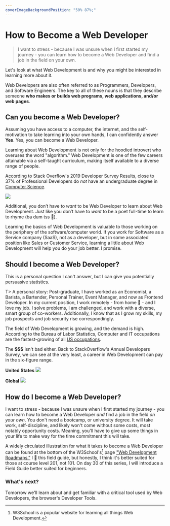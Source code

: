 ```yaml
---
coverImageBackgroundPosition: "50% 87%;"
---
```


# How to Become a Web Developer

> I want to stress - because I was unsure when I first started my journey - you can learn how to become a Web Developer and find a job in the field on your own.

Let's look at what Web Development is and why you might be interested in learning more about it.

Web Developers are also often referred to as Programmers, Developers, and Software Engineers. The key to all of these nouns is that they describe someone **who makes or builds web programs, web applications, and/or web pages**.

## Can you become a Web Developer?

Assuming you have access to a computer, the internet, and the self-motivation to take learning into your own hands, I can confidently answer **Yes**. Yes, you can become a Web Developer.

Learning about Web Development is not only for the hoodied introvert who overuses the word "algorithm." Web Development is one of the few careers attainable via a self-taught curriculum, making itself available to a diverse range of people.

According to Stack Overflow's 2019 Developer Survey Results, close to 37% of Professional Developers do _not_ have an undergraduate degree in [Computer Science](https://insights.stackoverflow.com/survey/2019#education).

![](public/assets/stackoverflow-undergraduate-degree.png)

Additional, you don’t have to _want_ to be Web Developer to learn about Web Development. Just like you don’t have to _want_ to be a poet full-time to learn to rhyme (ba dum tss 🥁).

Learning the basics of Web Development is valuable to those working on the periphery of the software/computer world. If you work for Software as a Service company (SaaS), not as a developer, but in some associated position like Sales or Customer Service, learning a little about Web Development will help you do your job better. I promise.

## Should I become a Web Developer?

This is a personal question I can't answer, but I can give you potentially persuasive statistics.

T> A personal story: Post-graduate, I have worked as an Economist, a Barista, a Bartender, Personal Trainer, Event Manager, and now as Frontend Developer. In my current position, I work remotely - from home 🏡 - and I love my job. I solve problems, I am challenged, and work with a diverse, smart group of co-workers. Additionally, I know that as I grow my skills, my job prospects and job security rise correspondingly.

The field of Web Development is growing, and the demand is high. According to the Bureau of Labor Statistics, Computer and IT occupations are the fastest-growing of all [US occupations](https://www.bls.gov/ooh/computer-and-information-technology/home.htm).

The **\$\$\$** isn't bad either. Back to StackOverflow's Annual Developers Survey, we can see at the very least, a career in Web Development can pay in the six-figure range.

**United States**
![](public/assets/salary-us.png)

**Global**
![](public/assets/salary-global.png)

## How do I become a Web Developer?

I want to stress - because I was unsure when I first started my journey - you can learn how to become a Web Developer _and_ find a job in the field _on your own_. You don't need a bootcamp, or university degree. It will take work, self-discipline, and likely won't come without some costs, most notably opportunity costs. Meaning, you'll have to give up some things in your life to make way for the time commitment this will take.

A widely circulated illustration for what it takes to become a Web Developer can be found at the bottom of the W3School's[^w3s] page ["Web Development Roadmaps."](https://www.w3schools.com/whatis/) I 💛 this field guide, but honestly, I think it's better suited for those at course level 201, not 101. On day 30 of this series, I will introduce a Field Guide better suited for beginners.

### What's next?

Tomorrow we'll learn about and get familiar with a critical tool used by Web Developers, the browser's Developer Tools.

[^w3s]: W3School is a popular website for learning all things Web Development.
